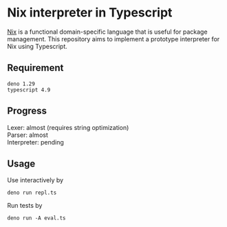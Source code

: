 # Nix interpreter in Typescript

[Nix](https://nixos.org/manual/nix/stable/language/index.html)
is a functional domain-specific language that is useful for
package management.
This repository aims to implement a prototype interpreter for
Nix using Typescript.

## Requirement

```
deno 1.29
typescript 4.9
```

## Progress

Lexer: almost (requires string optimization)  
Parser: almost  
Interpreter: pending  

## Usage

Use interactively by
```{bash}
deno run repl.ts
```

Run tests by
```{bash}
deno run -A eval.ts
```

